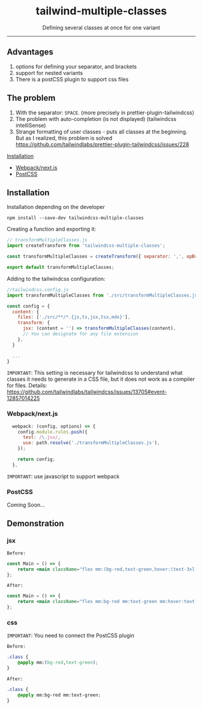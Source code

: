 <div align="center">
<h1>tailwind-multiple-classes</h1>

<p>Defining several classes at once for one variant</p>
</div>

---

## Advantages

1. options for defining your separator, and brackets
2. support for nested variants
3. There is a postCSS plugin to support css files

## The problem

1.  With the separator: `SPACE`. (more precisely in prettier-plugin-tailwindcss)
2.  The problem with auto-completion (is not displayed) (tailwindcss intelliSense)
3.  Strange formatting of user classes - puts all classes at the beginning. But as I realized, this problem is solved https://github.com/tailwindlabs/prettier-plugin-tailwindcss/issues/228

[Installation](#installation)

- [Webpack/next.js](#webpack/next.js)
- [PostCSS](#postCSS)

## Installation

Installation depending on the developer

```
npm install --save-dev tailwindcss-multiple-classes
```

Creating a function and exporting it:

```javascript
// transformMultipleClasses.js
import createTransform from 'tailwindcss-multiple-classes';

const transformMultipleClasses = createTransform({ separator: ',', opBracket: '(', clBracket: ')' });

export default transformMultipleClasses;
```

Adding to the tailwindcss configuration:

```javascript
//tailwindcss.config.js
import transformMultipleClasses from './src/transformMultipleClasses.js';

const config = {
  content: {
    files: ['./src/**/*.{js,ts,jsx,tsx,mdx}'],
    transform: {
      jsx: (content = '') => transformMultipleClasses(content),
      // You can designate for any file extension
    },
  }

  ...
}
```

`IMPORTANT`: This setting is necessary for tailwindcss to understand what classes it needs to generate in a CSS file, but it does not work as a compiler for files. Details: https://github.com/tailwindlabs/tailwindcss/issues/13705#event-12857014225

### Webpack/next.js

```javascript
  webpack: (config, options) => {
    config.module.rules.push({
      test: /\.jsx/,
      use: path.resolve('./transformMultipleClasses.js'),
    });

    return config;
  },
```

`IMPORTANT`: use javascript to support webpack

### PostCSS

Coming Soon...

## Demonstration

### jsx

`Before:`

```jsx
const Main = () => {
	return <main className="flex mm:(bg-red,text-green,hover:(text-3xl))">...</main>;
};
```

`After:`

```jsx
const Main = () => {
	return <main className="flex mm:bg-red mm:text-green mm:hover:text-3xl ">...</main>;
};
```

### css

`IMPORTANT`: You need to connect the PostCSS plugin

`Before:`

```css
.class {
	@apply mm:(bg-red,text-green);
}
```

`After:`

```css
.class {
	@apply mm:bg-red mm:text-green;
}
```
